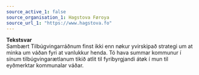 ```yaml
---
source_active_1: false
source_organisation_1: Hagstova Føroya
source_url_1: "https://www.hagstova.fo"
---
```

<b>Tekstsvar</b>  
Sambært Tilbúgvingarráðnum finst ikki enn nøkur yvirskipað strategi um at minka um váðan fyri at vanlukkur henda. Tó hava summar kommunur í sínum tilbúgvingarætlanum tikið atlit til fyribyrgjandi átøk í mun til eyðmerktar kommunalar váðar.
